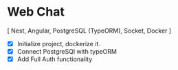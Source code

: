 # Web Chat 
[ Nest, Angular, PostgreSQL (TypeORM), Socket, Docker ]

 - [x] Initialize project, dockerize it.
 - [x] Connect PostgreSQl with typeORM
 - [x] Add Full Auth functionality